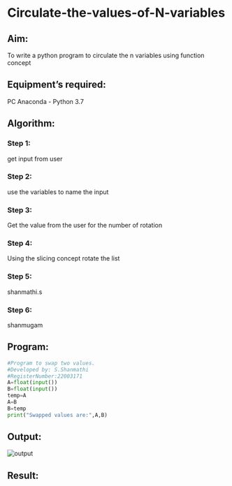 # Circulate-the-values-of-N-variables
## Aim:
To write a python program to circulate the n variables using function concept
## Equipment’s required:
PC
Anaconda - Python 3.7
## Algorithm: 
### Step 1: 
get input from user 
### Step 2: 
use the variables to name the input 
### Step 3: 
Get the value from the user for the number of rotation
### Step 4: 
Using the slicing concept rotate the list

### Step 5:
shanmathi.s 
### Step 6:
shanmugam 
## Program:
```python
#Program to swap two values.
#Developed by: S.Shanmathi
#RegisterNumber:22003171
A=float(input())
B=float(input())
temp=A
A=B
B=temp
print("Swapped values are:",A,B)
```

## Output:
![output](Screenshot(23).png)
## Result:
